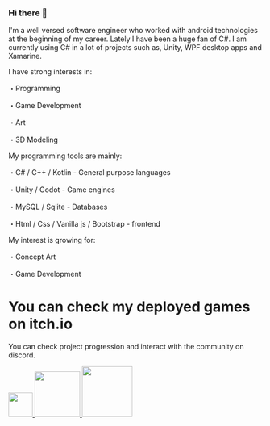 ### Hi there 👋

I'm a well versed software engineer who worked with android technologies at the beginning of my career. Lately I have been a huge fan of C#. I am currently using C# in a lot of projects such as, Unity, WPF desktop apps and Xamarine. 

I have strong interests in:

・Programming

・Game Development

・Art

・3D Modeling

My programming tools are mainly:

・C# / C++ / Kotlin - General purpose languages

・Unity / Godot - Game engines

・MySQL / Sqlite - Databases

・Html / Css / Vanilla js / Bootstrap - frontend

My interest is growing for:

・Concept Art

・Game Development

# **You can check my deployed games on itch.io** 
You can check project progression and interact with the community on discord.

<a href="https://discord.gg/W4Nj3uAjkF">
  <img src="https://www.net-aware.org.uk/siteassets/images-and-icons/application-icons/app-icons-discord.png?w=585&scale=down" width="48">
</a>
<a href="https://maxxburn.itch.io/">
  <img src="https://i.pcmag.com/imagery/reviews/044PXMK6FlED1dNwOXkecXV-4.fit_scale.size_760x427.v1597354669.jpg" width="90">  
</a>

<a href="https://www.deviantart.com/maxxburn">
  <img src="https://st.deviantart.net/minish/main/logo/card_black_large.png" width="100">
</a>

